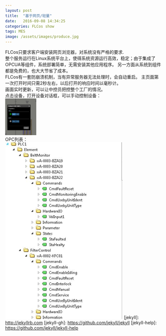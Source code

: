 ```yaml
---
layout: post
title:  "基于网页/轻量"
date:   2016-09-08 14:34:25
categories: FLCos show
tags: MES
image: /assets/images/produce.jpg
---
```

FLCos只要求客户端安装网页浏览器，对系统没有严格的要求.<br>
整个服务运行在Linux系统平台上，使得系统资源运行高效，稳定；由于集成了OPCUA等组件，系统部署简单，无需安装其他应用程序。
另一方面从系统到组件都是免费的，也大大节省了成本。<br>
FLCos有一套防崩溃机制，当有异常服务器无法处理时，会自动重启。
主页面第一次打开时间只需2秒左右，以后打开的响应时间以毫秒计。<br>
画面实时更新，可以让中控员把控整个工厂的情况。
<br>
点击设备，打开设备对话框，可以手动控制设备：    <br>
<img src="/assets/images/SimpleMotor-cn.jpg" alt="diagram" style="width: 100px"/>   <br>
OPC列表：<br>
<img src="/assets/images/PLC.jpg" alt="diagram"/>
[jekyll]:      http://jekyllrb.com
[jekyll-gh]:   https://github.com/jekyll/jekyll
[jekyll-help]: https://github.com/jekyll/jekyll-help
